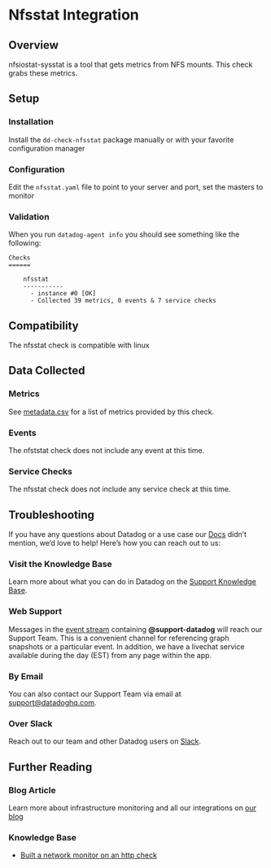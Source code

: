 # Nfsstat Integration

## Overview

nfsiostat-sysstat is a tool that gets metrics from NFS mounts. This check grabs these metrics.

## Setup
### Installation

Install the `dd-check-nfsstat` package manually or with your favorite configuration manager

### Configuration

Edit the `nfsstat.yaml` file to point to your server and port, set the masters to monitor

### Validation

When you run `datadog-agent info` you should see something like the following:

    Checks
    ======

        nfsstat
        -----------
          - instance #0 [OK]
          - Collected 39 metrics, 0 events & 7 service checks

## Compatibility

The nfsstat check is compatible with linux

## Data Collected
### Metrics
See [metadata.csv](https://github.com/DataDog/integrations-core/blob/master/nfsstat/metadata.csv) for a list of metrics provided by this check.

### Events
The nfststat check does not include any event at this time.

### Service Checks
The nfsstat check does not include any service check at this time.

## Troubleshooting

If you have any questions about Datadog or a use case our [Docs](https://docs.datadoghq.com/) didn’t mention, we’d love to help! Here’s how you can reach out to us:

### Visit the Knowledge Base

Learn more about what you can do in Datadog on the [Support Knowledge Base](https://datadog.zendesk.com/agent/).

### Web Support

Messages in the [event stream](https://app.datadoghq.com/event/stream) containing **@support-datadog** will reach our Support Team. This is a convenient channel for referencing graph snapshots or a particular event. In addition, we have a livechat service available during the day (EST) from any page within the app.

### By Email

You can also contact our Support Team via email at [support@datadoghq.com](mailto:support@datadoghq.com).

### Over Slack

Reach out to our team and other Datadog users on [Slack](http://chat.datadoghq.com/).

## Further Reading
### Blog Article

Learn more about infrastructure monitoring and all our integrations on [our blog](https://www.datadoghq.com/blog/)

### Knowledge Base
* [Built a network monitor on an http check](https://help.datadoghq.com/hc/en-us/articles/115003314726-Built-a-network-monitor-on-an-http-check-)
